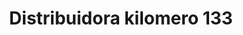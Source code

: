 ---
title: "Distribuidora kilomero 133"
url: /barcelona/distribuidora-kilomero-133/
shop: carnicero
---